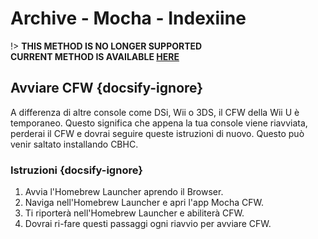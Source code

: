# Archive - Mocha - Indexiine

!> **THIS METHOD IS NO LONGER SUPPORTED**  
**CURRENT METHOD IS AVAILABLE [HERE](../../../introduction)**

## Avviare CFW {docsify-ignore}

A differenza di altre console come DSi, Wii o 3DS, il CFW della Wii U è temporaneo. Questo significa che appena la tua console viene riavviata, perderai il CFW e dovrai seguire queste istruzioni di nuovo. Questo può venir saltato installando CBHC.

### Istruzioni {docsify-ignore}

1. Avvia l'Homebrew Launcher aprendo il Browser.
1. Naviga nell'Homebrew Launcher e apri l'app Mocha CFW.
1. Ti riporterà nell'Homebrew Launcher e abiliterà CFW.
1. Dovrai ri-fare questi passaggi ogni riavvio per avviare CFW.